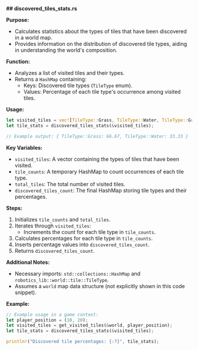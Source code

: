 **## discovered_tiles_stats.rs**

**Purpose:**

- Calculates statistics about the types of tiles that have been discovered in a world map.
- Provides information on the distribution of discovered tile types, aiding in understanding the world's composition.

**Function:**

- Analyzes a list of visited tiles and their types.
- Returns a `HashMap` containing:
    - Keys: Discovered tile types (`TileType` enum).
    - Values: Percentage of each tile type's occurrence among visited tiles.

**Usage:**

```rust
let visited_tiles = vec![TileType::Grass, TileType::Water, TileType::Grass];
let tile_stats = discovered_tiles_stats(&visited_tiles);

// Example output: { TileType::Grass: 66.67, TileType::Water: 33.33 }
```

**Key Variables:**

- `visited_tiles`: A vector containing the types of tiles that have been visited.
- `tile_counts`: A temporary HashMap to count occurrences of each tile type.
- `total_tiles`: The total number of visited tiles.
- `discovered_tiles_count`: The final HashMap storing tile types and their percentages.

**Steps:**

1. Initializes `tile_counts` and `total_tiles`.
2. Iterates through `visited_tiles`:
    - Increments the count for each tile type in `tile_counts`.
3. Calculates percentages for each tile type in `tile_counts`.
4. Inserts percentage values into `discovered_tiles_count`.
5. Returns `discovered_tiles_count`.

**Additional Notes:**

- Necessary imports: `std::collections::HashMap` and `robotics_lib::world::tile::TileType`.
- Assumes a `world` map data structure (not explicitly shown in this code snippet).

**Example:**

```rust
// Example usage in a game context:
let player_position = (10, 20);
let visited_tiles = get_visited_tiles(&world, player_position);
let tile_stats = discovered_tiles_stats(&visited_tiles);

println!("Discovered tile percentages: {:?}", tile_stats);
```

